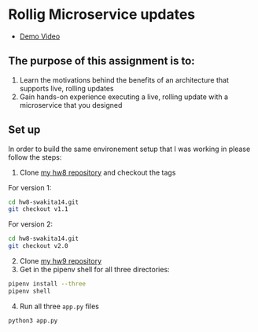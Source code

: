 # Rollig Microservice updates

* [Demo Video](https://www.youtube.com/watch?v=8po1heH51zQ&feature=youtu.be)

## The purpose of this assignment is to:
 1. Learn the motivations behind the benefits of an architecture that supports live, rolling updates
 2. Gain hands-on experience executing a live, rolling update with a microservice that you designed 
 
## Set up
In order to build the same environement setup that I was working in please follow the steps:
1. Clone [my hw8 repository](https://github.com/wou-cs/hw8-swakita14.git) and checkout the tags 

For version 1: 
```bash
cd hw8-swakita14.git
git checkout v1.1

```

For version 2: 
```bash
cd hw8-swakita14.git
git checkout v2.0

```

2. Clone [my hw9 repository](https://github.com/wou-cs/hw9-swakita14.git)
3. Get in the pipenv shell for all three directories:
```bash
pipenv install --three
pipenv shell
```

4. Run all three ```app.py``` files
```bash
python3 app.py
```
